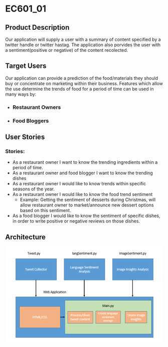 # EC601_01

## Product Description
Our application will supply a user with a summary of content specified by a twitter handle or twitter hastag. The application also porvides the user with a sentiment(positive or negative) of the content recolected.

## Target Users
Our application can provide a prediction of the food/materials they should buy or concentrate on marketing within their business. Features which allow the use determine the trends of food for a period of time can be used in many ways by:

* ### Restaurant Owners
* ### Food Bloggers

## User Stories

### Stories:

* As a restaurant owner I want to know the trending ingredients within a period of time.
* As a restaurant owner and food blogger I want to know the trending dishes
* As a restaurant owner I would like to know trends within specific seasons of the year.
* As a restaurant owner I would like to know the food trend sentiment
  * Example: Getting the sentiment of desserts during Christmas, will allow restaurant owner to market/announce new dessert options based on this sentiment.
* As a food blogger I would like to know the sentiment of specific dishes, in order to write positive or negative reviews on those dishes.

## Architecture
![Architecture](EC601_miniproj_1_arch.png)
